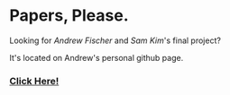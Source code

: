 # Papers, Please.

Looking for *Andrew Fischer* and *Sam Kim*'s final project?

It's located on Andrew's personal github page.

### [Click Here!](https://github.com/afischer15/finalProject-APCSZ)

